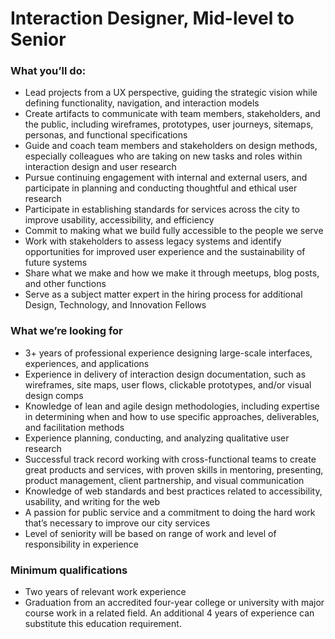 # Interaction Designer, Mid-level to Senior

### What you’ll do:
-   Lead projects from a UX perspective, guiding the strategic vision while defining functionality, navigation, and interaction models    
-   Create artifacts to communicate with team members, stakeholders, and the public, including wireframes, prototypes, user journeys, sitemaps, personas, and functional specifications    
-   Guide and coach team members and stakeholders on design methods, especially colleagues who are taking on new tasks and roles within interaction design and user research    
-   Pursue continuing engagement with internal and external users, and participate in planning and conducting thoughtful and ethical user research    
-   Participate in establishing standards for services across the city to improve usability, accessibility, and efficiency    
-   Commit to making what we build fully accessible to the people we serve    
-   Work with stakeholders to assess legacy systems and identify opportunities for improved user experience and the sustainability of future systems
-   Share what we make and how we make it through meetups, blog posts, and other functions    
-   Serve as a subject matter expert in the hiring process for additional Design, Technology, and Innovation Fellows
    
### What we’re looking for
-   3+ years of professional experience designing large-scale interfaces, experiences, and applications    
-   Experience in delivery of interaction design documentation, such as wireframes, site maps, user flows, clickable prototypes, and/or visual design comps    
-   Knowledge of lean and agile design methodologies, including expertise in determining when and how to use specific approaches, deliverables, and facilitation methods    
-   Experience planning, conducting, and analyzing qualitative user research    
-   Successful track record working with cross-functional teams to create great products and services, with proven skills in mentoring, presenting, product management, client partnership, and visual communication    
-   Knowledge of web standards and best practices related to accessibility, usability, and writing for the web    
-   A passion for public service and a commitment to doing the hard work that’s necessary to improve our city services    
-   Level of seniority will be based on range of work and level of responsibility in experience
    
### Minimum qualifications
-   Two years of relevant work experience    
-   Graduation from an accredited four-year college or university with major course work in a related field. An additional 4 years of experience can substitute this education requirement.
